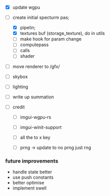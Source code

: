 - [X] update wgpu
- [ ] create initial specturm pas;
    - [X] pipelin;
    - [X] textures buf (storage_texture), do in utils
    - [ ] make hook for param change
    - [ ] computepass
    - [ ] calls
    - [ ] shader

- [ ] move renderer to /gfx/


- [ ] skybox
- [ ] lighting


- [ ] write up summation
- [ ] credit 
    - [ ] imgui-wgpu-rs
    - [ ] imgui-winit-support
    - [ ] all the to x key
    - [ ] prng -> update to no prng just rng



### future improvements
- handle state better
- use push constants
- better optimise
- implement swell
